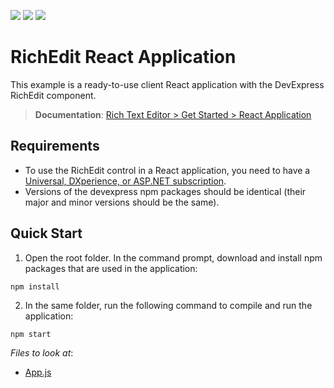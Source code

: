 <!-- default badges list -->
![](https://img.shields.io/endpoint?url=https://codecentral.devexpress.com/api/v1/VersionRange/259656709/19.2.7%2B)
[![](https://img.shields.io/badge/Open_in_DevExpress_Support_Center-FF7200?style=flat-square&logo=DevExpress&logoColor=white)](https://supportcenter.devexpress.com/ticket/details/T884780)
[![](https://img.shields.io/badge/📖_How_to_use_DevExpress_Examples-e9f6fc?style=flat-square)](https://docs.devexpress.com/GeneralInformation/403183)
<!-- default badges end -->
# RichEdit React Application

This example is a ready-to-use client React application with the DevExpress RichEdit component.
> **Documentation**: [Rich Text Editor > Get Started > React Application](https://docs.devexpress.com/AspNetCore/401874/rich-edit/get-started/react-application)

## Requirements
* To use the RichEdit control in a React application, you need to have a [Universal, DXperience, or ASP.NET subscription](https://www.devexpress.com/buy/net/).
* Versions of the devexpress npm packages should be identical (their major and minor versions should be the same).

## Quick Start

1. Open the root folder. In the command prompt, download and install npm packages that are used in the application:

```
npm install
```

2. In the same folder, run the following command to compile and run the application:

```bash
npm start
```

<!-- default file list -->
*Files to look at*:

* [App.js](./src/App.js)

<!-- default file list end -->
